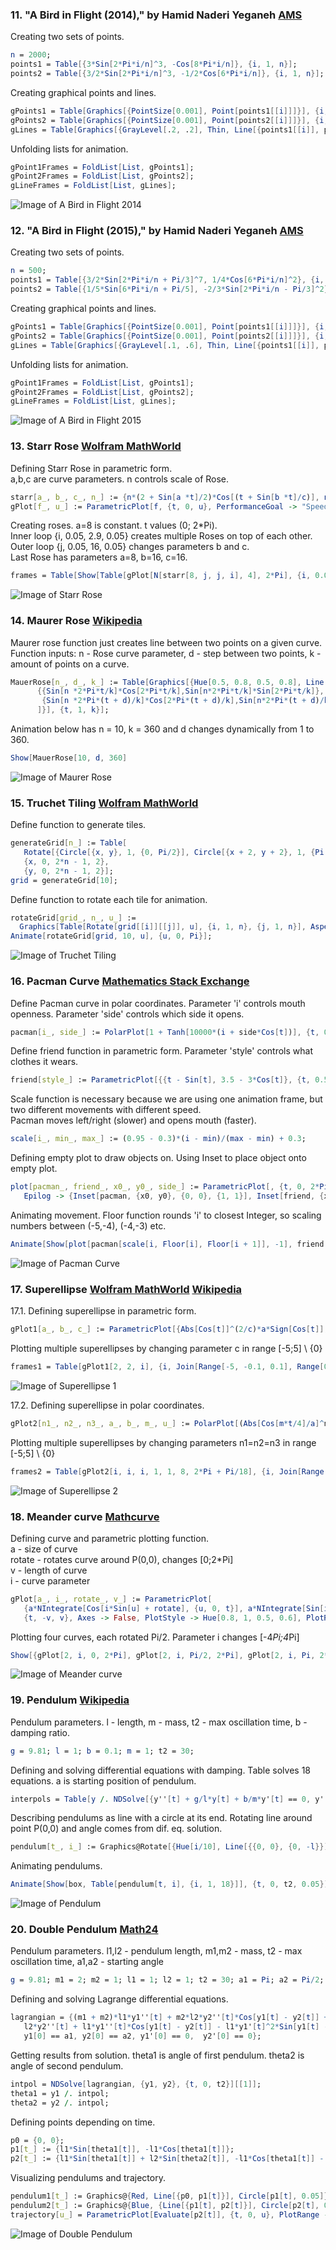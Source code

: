### 11. "A Bird in Flight (2014)," by Hamid Naderi Yeganeh [AMS](http://ams.org/mathimagery/displayimage.php?album=40&pid=570#top_display_media)

Creating two sets of points.
```mathematica
n = 2000;
points1 = Table[{3*Sin[2*Pi*i/n]^3, -Cos[8*Pi*i/n]}, {i, 1, n}];
points2 = Table[{3/2*Sin[2*Pi*i/n]^3, -1/2*Cos[6*Pi*i/n]}, {i, 1, n}];
```

Creating graphical points and lines.
```mathematica
gPoints1 = Table[Graphics[{PointSize[0.001], Point[points1[[i]]]}], {i, 1, n}];
gPoints2 = Table[Graphics[{PointSize[0.001], Point[points2[[i]]]}], {i, 1, n}];
gLines = Table[Graphics[{GrayLevel[.2, .2], Thin, Line[{points1[[i]], points2[[i]]}]}], {i, 1, n}];
```

Unfolding lists for animation.
```mathematica
gPoint1Frames = FoldList[List, gPoints1];
gPoint2Frames = FoldList[List, gPoints2];
gLineFrames = FoldList[List, gLines];
```

![Image of A Bird in Flight 2014](/img/11.abirdinflight2014.gif)


### 12. "A Bird in Flight (2015)," by Hamid Naderi Yeganeh [AMS](http://ams.org/mathimagery/displayimage.php?album=40&pid=616#top_display_media)

Creating two sets of points.
```mathematica
n = 500;
points1 = Table[{3/2*Sin[2*Pi*i/n + Pi/3]^7, 1/4*Cos[6*Pi*i/n]^2}, {i, 1, n}];
points2 = Table[{1/5*Sin[6*Pi*i/n + Pi/5], -2/3*Sin[2*Pi*i/n - Pi/3]^2}, {i, 1, n}];
```

Creating graphical points and lines.
```mathematica
gPoints1 = Table[Graphics[{PointSize[0.001], Point[points1[[i]]]}], {i, 1, n}];
gPoints2 = Table[Graphics[{PointSize[0.001], Point[points2[[i]]]}], {i, 1, n}];
gLines = Table[Graphics[{GrayLevel[.1, .6], Thin, Line[{points1[[i]], points2[[i]]}]}], {i, 1, n}];
```

Unfolding lists for animation.
```mathematica
gPoint1Frames = FoldList[List, gPoints1];
gPoint2Frames = FoldList[List, gPoints2];
gLineFrames = FoldList[List, gLines];
```

![Image of A Bird in Flight 2015](/img/12.abirdinflight2015.gif)

### 13. Starr Rose [Wolfram MathWorld](http://mathworld.wolfram.com/StarrRose.html)

Defining Starr Rose in parametric form.  
a,b,c are curve parameters. n controls scale of Rose.
```mathematica
starr[a_, b_, c_, n_] := {n*(2 + Sin[a *t]/2)*Cos[(t + Sin[b *t]/c)], n*(2 + Sin[a *t]/2)*Sin[(t + Sin[b *t]/c)]};
gPlot[f_, u_] := ParametricPlot[f, {t, 0, u}, PerformanceGoal -> "Speed", PlotStyle -> Hue[0.85, 0.9, 0.5, 0.6], Axes -> False, PlotRange -> {{-range, range}, {-range, range}}];
```

Creating roses. a=8 is constant. t values (0; 2*Pi).  
Inner loop {i, 0.05, 2.9, 0.05} creates multiple Roses on top of each other.  
Outer loop {j, 0.05, 16, 0.05} changes parameters b and c.  
Last Rose has parameters a=8, b=16, c=16.
```mathematica
frames = Table[Show[Table[gPlot[N[starr[8, j, j, i], 4], 2*Pi], {i, 0.05, 2.9, 0.05}]], {j, 0.05, 16, 0.05}]; // Timing
```

![Image of Starr Rose](/img/13.starrrose.gif)

### 14. Maurer Rose [Wikipedia](https://en.wikipedia.org/wiki/Maurer_rose)

Maurer rose function just creates line between two points on a given curve.  
Function inputs: n - Rose curve parameter, d - step between two points, k - amount of points on a curve.
```mathematica
MauerRose[n_, d_, k_] := Table[Graphics[{Hue[0.5, 0.8, 0.5, 0.8], Line[
      {{Sin[n *2*Pi*t/k]*Cos[2*Pi*t/k],Sin[n*2*Pi*t/k]*Sin[2*Pi*t/k]},
       {Sin[n *2*Pi*(t + d)/k]*Cos[2*Pi*(t + d)/k],Sin[n*2*Pi*(t + d)/k]*Sin[2*Pi*(t + d)/k]}}
      ]}], {t, 1, k}];
```

Animation below has n = 10, k = 360 and d changes dynamically from 1 to 360.
```mathematica
Show[MauerRose[10, d, 360]
```

![Image of Maurer Rose](/img/14.maurerrose.gif)

### 15. Truchet Tiling [Wolfram MathWorld](http://mathworld.wolfram.com/TruchetTiling.html)

Define function to generate tiles.
```mathematica
generateGrid[n_] := Table[
   Rotate[{Circle[{x, y}, 1, {0, Pi/2}], Circle[{x + 2, y + 2}, 1, {Pi, 3*Pi/2}]}, RandomChoice[{0, Pi/2}]],
   {x, 0, 2*n - 1, 2},
   {y, 0, 2*n - 1, 2}];
grid = generateGrid[10];
```

Define function to rotate each tile for animation.
```mathematica
rotateGrid[grid_, n_, u_] := 
  Graphics[Table[Rotate[grid[[i]][[j]], u], {i, 1, n}, {j, 1, n}], AspectRatio -> Automatic, PlotRange -> {{0, 2*n - 1}, {0, 2*n - 1}}];
Animate[rotateGrid[grid, 10, u], {u, 0, Pi}];
```

![Image of Truchet Tiling](/img/15.truchettiling.gif)

### 16. Pacman Curve [Mathematics Stack Exchange](https://math.stackexchange.com/questions/418641/smooth-pac-man-curve)

Define Pacman curve in polar coordinates. Parameter 'i' controls mouth openness. Parameter 'side' controls which side it opens.
```mathematica
pacman[i_, side_] := PolarPlot[1 + Tanh[10000*(i + side*Cos[t])], {t, 0, 2*Pi}, Axes -> False, PlotStyle -> Hue[0.16, 1, 1, 1]];
```

Define friend function in parametric form. Parameter 'style' controls what clothes it wears.
```mathematica
friend[style_] := ParametricPlot[{{t - Sin[t], 3.5 - 3*Cos[t]}, {t, 0.5*Cos[4*t]}}, {t, 0, 2*Pi}, Axes -> False, AspectRatio -> Automatic, PlotStyle -> style];
```

Scale function is necessary because we are using one animation frame, but two different movements with different speed.  
Pacman moves left/right (slower) and opens mouth (faster).
```mathematica
scale[i_, min_, max_] := (0.95 - 0.3)*(i - min)/(max - min) + 0.3;
```

Defining empty plot to draw objects on. Using Inset to place object onto empty plot. 
```mathematica
plot[pacman_, friend_, x0_, y0_, side_] := ParametricPlot[, {t, 0, 2*Pi}, Axes -> False, PlotRange -> {{-range, range}, {-range, range}}, 
   Epilog -> {Inset[pacman, {x0, y0}, {0, 0}, {1, 1}], Inset[friend, {x0 - side*1.5, y0 - 0.2}, {0, 0}, {0.5, 0.5}]}];
```

Animating movement. Floor function rounds 'i' to closest Integer, so scaling numbers between (-5,-4), (-4,-3) etc.
```mathematica
Animate[Show[plot[pacman[scale[i, Floor[i], Floor[i + 1]], -1], friend[Blue], i, -1, -1]], {i, -5, 4, 0.1}];
```

![Image of Pacman Curve](/img/16.pacman.gif)

### 17. Superellipse [Wolfram MathWorld](http://mathworld.wolfram.com/Superellipse.html) [Wikipedia](https://en.wikipedia.org/wiki/Superellipse)

17.1. Defining superellipse in parametric form.
```mathematica
gPlot1[a_, b_, c_] := ParametricPlot[{Abs[Cos[t]]^(2/c)*a*Sign[Cos[t]], Abs[Sin[t]]^(2/c)*b*Sign[Sin[t]]}, {t, Pi/180, 2*Pi + Pi/180}];
```

Plotting multiple superellipses by changing parameter c in range [-5;5] \ {0}
```mathematica
frames1 = Table[gPlot1[2, 2, i], {i, Join[Range[-5, -0.1, 0.1], Range[0.1, 5, 0.1]]}];
```

![Image of Superellipse 1](/img/17.1.Superellipse.gif)

17.2. Defining superellipse in polar coordinates.
```mathematica
gPlot2[n1_, n2_, n3_, a_, b_, m_, u_] := PolarPlot[(Abs[Cos[m*t/4]/a]^n2 + Abs[Sin[m*t/4]/b]^n3)^-(1/n1), {t,Pi/18, u}];
```

Plotting multiple superellipses by changing parameters n1=n2=n3 in range [-5;5] \ {0}
```mathematica
frames2 = Table[gPlot2[i, i, i, 1, 1, 8, 2*Pi + Pi/18], {i, Join[Range[-5, -0.1, 0.1], Range[0.1, 5, 0.1]]}];
```

![Image of Superellipse 2](/img/17.2.Superellipse.gif)

### 18. Meander curve [Mathcurve](https://www.mathcurve.com/courbes2d.gb/giration/motifs.shtml)

 Defining curve and parametric plotting function.  
 a - size of curve  
 rotate - rotates curve around P(0,0), changes [0;2*Pi]  
 v - length of curve  
 i - curve parameter
```mathematica
gPlot[a_, i_, rotate_, v_] := ParametricPlot[
   {a*NIntegrate[Cos[i*Sin[u] + rotate], {u, 0, t}], a*NIntegrate[Sin[i*Sin[u] + rotate], {u, 0, t}]}, 
   {t, -v, v}, Axes -> False, PlotStyle -> Hue[0.8, 1, 0.5, 0.6], PlotRange -> {{-range, range}, {-range, range}}];
```

Plotting four curves, each rotated Pi/2. Parameter i changes [-4*Pi;4*Pi]
```mathematica
Show[{gPlot[2, i, 0, 2*Pi], gPlot[2, i, Pi/2, 2*Pi], gPlot[2, i, Pi, 2*Pi], gPlot[2, i, 3*Pi/2, 2*Pi]}]
```

![Image of Meander curve](/img/18.Meander.gif)

### 19. Pendulum [Wikipedia](https://en.wikipedia.org/wiki/Pendulum_(mathematics))

Pendulum parameters. l - length, m - mass, t2 - max oscillation time, b - damping ratio.
```mathematica
g = 9.81; l = 1; b = 0.1; m = 1; t2 = 30;
```

Defining and solving differential equations with damping. Table solves 18 equations. a is starting position of pendulum.
```mathematica
interpols = Table[y /. NDSolve[{y''[t] + g/l*y[t] + b/m*y'[t] == 0, y'[0] == 0, y[0] == a}, y, {t, 0, t2}][[1]], {a, Pi/18, Pi, Pi/18}];
```

Describing pendulums as line with a circle at its end. Rotating line around point P(0,0) and angle comes from dif. eq. solution.
```mathematica
pendulum[t_, i_] := Graphics@Rotate[{Hue[i/10], Line[{{0, 0}, {0, -l}}], Circle[{0, -l}, 0.05]}, interpols[[i]][t], {0, 0}];
```

Animating pendulums.
```mathematica
Animate[Show[box, Table[pendulum[t, i], {i, 1, 18}]], {t, 0, t2, 0.05}]
```

![Image of Pendulum](/img/19.Pendulum.gif)

### 20. Double Pendulum [Math24](https://www.math24.net/double-pendulum/)

Pendulum parameters. l1,l2 - pendulum length, m1,m2 - mass, t2 - max oscillation time, a1,a2 - starting angle
```mathematica
g = 9.81; m1 = 2; m2 = 1; l1 = 1; l2 = 1; t2 = 30; a1 = Pi; a2 = Pi/2;
```

Defining and solving Lagrange differential equations.
```mathematica
lagrangian = {(m1 + m2)*l1*y1''[t] + m2*l2*y2''[t]*Cos[y1[t] - y2[t]] + m2*l2*y2'[t]^2*Sin[y1[t] - y2[t]] + (m1 + m2)*g*Sin[y1[t]] == 0,
   l2*y2''[t] + l1*y1''[t]*Cos[y1[t] - y2[t]] - l1*y1'[t]^2*Sin[y1[t] - y2[t]] + g*Sin[y2[t]] == 0,
   y1[0] == a1, y2[0] == a2, y1'[0] == 0,  y2'[0] == 0};
```

Getting results from solution. theta1 is angle of first pendulum. theta2 is angle of second pendulum.
```mathematica
intpol = NDSolve[lagrangian, {y1, y2}, {t, 0, t2}][[1]];
theta1 = y1 /. intpol;
theta2 = y2 /. intpol;
```

Defining points depending on time.
```mathematica
p0 = {0, 0};
p1[t_] := {l1*Sin[theta1[t]], -l1*Cos[theta1[t]]};
p2[t_] := {l1*Sin[theta1[t]] + l2*Sin[theta2[t]], -l1*Cos[theta1[t]] - l2*Cos[theta2[t]]};
```

Visualizing pendulums and trajectory.
```mathematica
pendulum1[t_] := Graphics@{Red, Line[{p0, p1[t]}], Circle[p1[t], 0.05]};
pendulum2[t_] := Graphics@{Blue, {Line[{p1[t], p2[t]}], Circle[p2[t], 0.05]}};
trajectory[u_] = ParametricPlot[Evaluate[p2[t]], {t, 0, u}, PlotRange -> {{-(l1 + l2), (l1 + l2)}, {-(l1 + l2), (l1 + l2)}}, Axes -> False, PlotStyle -> {GrayLevel[0.1, 0.2]}];
```

![Image of Double Pendulum](/img/20.DoublePendulum.gif)